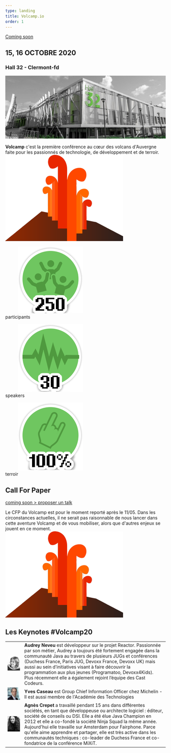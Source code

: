 ```yaml
---
type: landing
title: Volcamp.io
order: 1
---
```


<section class="banner">
    <div id="banner">
        <div id="bannerbtn">
            <a href="#" class="btn">Coming soon</a>
        </div>
        <div class="info">
            <span id="days"></span>
            <h2>15, 16 OCTOBRE 2020</h2>
            <h3>Hall 32 - Clermont-fd</h3>
        </div>
    </div>
</section>

<section id="content">
    <img src="images/hall32.jpg" alt="hall 32" class="banner" />
    <div>
        <p>
            <strong>Volcamp</strong> c'est la première conférence au cœur des volcans d'Auvergne faite pour les passionnés de technologie, de développement et de terroir.
            <img src="images/volcan.png" alt="volcan"/>
        </p>
    </div>

</section>

<section id="badges">
    <div>
        <dl>
            <dd><img src="images/participants.png" alt="250 participants" /></dd>
            <dt>participants</dt>
        </dl>
        <dl>
            <dd><img src="images/speakers.png" alt="30 speakers" /></dd>
            <dt>speakers</dt>
        </dl>
        <dl>
            <dd><img src="images/terroir.png" alt="100% terroir" /></dd>
            <dt>terroir</dt>
        </dl>
    </div>
</section>

<!-- CFP -->
<section id="content">
    <div><h2>Call For Paper</h2></div>
</section>
<section id="green-ban">
    <a href="#" class="btn">coming soon > proposer un talk</a>
</section>
<section id="content">
    <div>
        <p>
        Le CFP du Volcamp est pour le moment reporté après le 11/05. Dans les circonstances actuelles, il ne serait pas raisonnable de nous lancer dans cette aventure Volcamp et de vous mobiliser, alors que d'autres enjeux se jouent en ce moment.
            <img src="images/volcan.png" alt="volcan"/>
        </p>
    </div>

</section>

<!-- Keynotes -->
<section id="contentkeynote">
    <div><h2>Les Keynotes #Volcamp20</h2></div>
</section>
<section id="speakers">
    <div class="withlocked">
        <table>
            <tr>
                <td>
                    <img src="images/speakers/Audrey_light.jpg" alt="Audrey Neveu" />
                </td>
                <td><strong> Audrey Neveu</strong> est développeur sur le projet Reactor. Passionnée par son métier, Audrey a toujours été fortement engagée dans la communauté Java au travers de plusieurs JUGs et conférences (Duchess France, Paris JUG, Devoxx France, Devoxx UK) mais aussi au sein d’initiatives visant à faire découvrir la programmation aux plus jeunes (Programatoo, Devoxx4Kids). Plus récemment elle a également rejoint l’équipe des Cast Codeurs.
                </td>
            </tr>
            <tr>
                <td>
                    <img src="images/speakers/yves_caseau.jpg" alt="Yves Caseau" />
                </td>
                <td><strong>Yves Caseau</strong> est Group Chief Information Officer chez Michelin - Il est aussi membre de l'Académie des Technologies </td>
            </tr>
            <tr>
                <td>
                    <img src="images/speakers/agnes.jpg" alt="Agnes Crepet" />
                </td>
                <td><strong>Agnès Crepet</strong> a travaillé pendant 15 ans dans différentes sociétés, en tant que développeuse ou architecte logiciel : éditeur, société de conseils ou DSI. Elle a été élue Java Champion en 2012 et elle a co-fondé la société Ninja Squad la même année. Aujourd'hui elle travaille sur Amsterdam pour Fairphone. Parce qu'elle aime apprendre et partager, elle est très active dans les communautés techniques : co-leader de Duchess France et co-fondatrice de la conférence MiXiT.</td>
            </tr>
        </table>
    </div>
</section>
